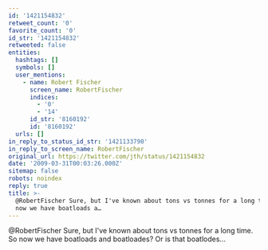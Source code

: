 ```yaml
---
id: '1421154832'
retweet_count: '0'
favorite_count: '0'
id_str: '1421154832'
retweeted: false
entities:
  hashtags: []
  symbols: []
  user_mentions:
    - name: Robert Fischer
      screen_name: RobertFischer
      indices:
        - '0'
        - '14'
      id_str: '8160192'
      id: '8160192'
  urls: []
in_reply_to_status_id_str: '1421133790'
in_reply_to_screen_name: RobertFischer
original_url: https://twitter.com/jth/status/1421154832
date: '2009-03-31T00:03:26.000Z'
sitemap: false
robots: noindex
reply: true
title: >-
  @RobertFischer Sure, but I've known about tons vs tonnes for a long time. So
  now we have boatloads a…
---
```


@RobertFischer Sure, but I've known about tons vs tonnes for a long time. So now we have boatloads and boatloades? Or is that boatlodes...